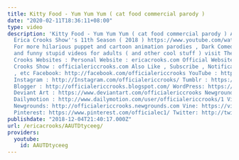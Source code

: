 ```yaml
---
title: Kitty Food - Yum Yum Yum ( cat food commercial parody )
date: "2020-02-11T18:36:11+08:00"
type: video
description: 'Kitty Food - Yum Yum Yum ( cat food commercial parody ) As seen on The
  Erica Crooks Show''s 11th Season ( 2018 ) https://www.youtube.com/watch?v=nQCRWywXJpY
  For more hilarious puppet and cartoon animation parodies , Dark Comedy humor , satires
  and funny stupid videos for adults ( and other cool stuff ) visit The Official Erica
  Crooks Websites : Personal Website : ericacrooks.com Official Website for The Erica
  Crooks Show : officialericcrooks.com Also Like , Subscribe , Notification Bell thingy
  , etc Facebook: http://facebook.com/officialericcrooks YouTube : http://youtube.com/user/officialericcrooks
  Instagram : http://Instagram.com/officialericcrooks/ Tumblr : https://officialericcrooks.tumblr.com/
  Blogger : http://officialericcrooks.blogspot.com/ WordPress: https://officialericcrooks.wordpress.com
  Deviant Art : https://www.deviantart.com/officialericcrooks Newgrounds: http://officialericcrooks.newgrounds.com/follow
  Dailymotion : http://www.dailymotion.com/user/officialericcrooks/1 Vimeo: https://vimeo.com/officialericcrooks
  Newgrounds: http://officialericcrooks.newgrounds.com Vine: https://vine.co/u/1257143407999610880
  Pinterest: https://www.pinterest.com/officialec1/ Twitter: http://twitter.com/crooks_erica'
publishdate: "2018-12-04T21:40:17.000Z"
url: /ericacrooks/AAUTDtyceeg/
providers:
  youtube:
    id: AAUTDtyceeg
---
```

